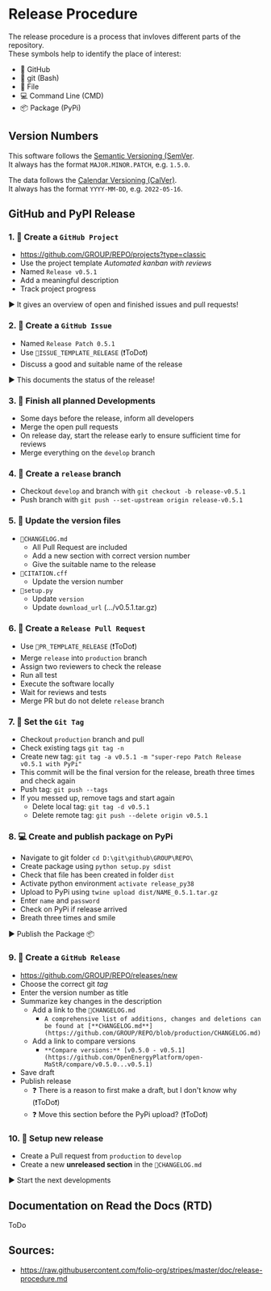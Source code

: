 # Release Procedure

The release procedure is a process that invloves different parts of the repository.<br>
These symbols help to identify the place of interest:
* 🐙 GitHub
* 💠 git (Bash)
* 📝 File
* 💻 Command Line (CMD)
* 📦 Package (PyPi)


## Version Numbers

This software follows the [Semantic Versioning (SemVer](https://semver.org/).<br>
It always has the format `MAJOR.MINOR.PATCH`, e.g. `1.5.0`.

The data follows the [Calendar Versioning (CalVer)](https://calver.org/).<br>
It always has the format `YYYY-MM-DD`, e.g. `2022-05-16`.


## GitHub and PyPI Release

### 1. 🐙 Create a `GitHub Project`
* https://github.com/GROUP/REPO/projects?type=classic
* Use the project template *Automated kanban with reviews*
* Named `Release v0.5.1`
* Add a meaningful description
* Track project progress

▶️ It gives an overview of open and finished issues and pull requests!

### 2. 🐙 Create a `GitHub Issue`
* Named `Release Patch 0.5.1`
* Use `📝ISSUE_TEMPLATE_RELEASE` (❗ToDo❗)
* Discuss a good and suitable name of the release

▶️ This documents the status of the release!

### 3. 🐙 Finish all planned Developments
* Some days before the release, inform all developers
* Merge the open pull requests
* On release day, start the release early to ensure sufficient time for reviews
* Merge everything on the `develop` branch

### 4. 💠 Create a `release` branch
* Checkout `develop` and branch with `git checkout -b release-v0.5.1`
* Push branch with `git push --set-upstream origin release-v0.5.1`

### 5. 📝 Update the version files
* `📝CHANGELOG.md`
    * All Pull Request are included
    * Add a new section with correct version number
    * Give the suitable name to the release
* `📝CITATION.cff`
    * Update the version number
* `📝setup.py`
    * Update `version`
    * Update `download_url` (.../v0.5.1.tar.gz)

### 6. 🐙 Create a `Release Pull Request`
* Use `📝PR_TEMPLATE_RELEASE` (❗ToDo❗)
* Merge `release` into `production` branch
* Assign two reviewers to check the release
* Run all test
* Execute the software locally
* Wait for reviews and tests
* Merge PR but do not delete `release` branch

### 7. 💠 Set the `Git Tag`
* Checkout `production` branch and pull
* Check existing tags `git tag -n`
* Create new tag: `git tag -a v0.5.1 -m "super-repo Patch Release v0.5.1 with PyPi"`
* This commit will be the final version for the release, breath three times and check again
* Push tag: `git push --tags`
* If you messed up, remove tags and start again
    * Delete local tag: `git tag -d v0.5.1`
    * Delete remote tag: `git push --delete origin v0.5.1`

### 8. 💻 Create and publish package on PyPi
* Navigate to git folder `cd D:\git\github\GROUP\REPO\`
* Create package using `python setup.py sdist`
* Check that file has been created in folder `dist`
* Activate python environment `activate release_py38`
* Upload to PyPi using `twine upload dist/NAME_0.5.1.tar.gz`
* Enter `name` and `password`
* Check on PyPi if release arrived
* Breath three times and smile

▶️ Publish the Package 📦

### 9. 🐙 Create a `GitHub Release`
* https://github.com/GROUP/REPO/releases/new
* Choose the correct git *tag*
* Enter the version number as title
* Summarize key changes in the description
    * Add a link to the `📝CHANGELOG.md`
        * `A comprehensive list of additions, changes and deletions can be found at [**CHANGELOG.md**](https://github.com/GROUP/REPO/blob/production/CHANGELOG.md)`
    * Add a link to compare versions
        * `**Compare versions:** [v0.5.0 - v0.5.1](https://github.com/OpenEnergyPlatform/open-MaStR/compare/v0.5.0...v0.5.1)`
* Save draft
* Publish release
    * ❓ There is a reason to first make a draft, but I don't know why (❗ToDo❗)
    * ❓ Move this section before the PyPi upload? (❗ToDo❗)

### 10. 🐙 Setup new release
* Create a Pull request from `production` to `develop`
* Create a new **unreleased section** in the `📝CHANGELOG.md`

▶️ Start the next developments

## Documentation on Read the Docs (RTD)
ToDo


## Sources:
* https://raw.githubusercontent.com/folio-org/stripes/master/doc/release-procedure.md
